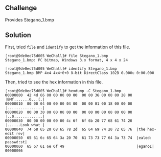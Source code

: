 ## Challenge
Provides Stegano_1.bmp

## Solution
First, tried `file` and `identify` to get the information of this file.
```
[root@9de0ec75d005 WeChall]# file Stegano_1.bmp 
Stegano_1.bmp: PC bitmap, Windows 3.x format, 4 x 4 x 24

[root@9de0ec75d005 WeChall]# identify Stegano_1.bmp 
Stegano_1.bmp BMP 4x4 4x4+0+0 8-bit DirectClass 102B 0.000u 0:00.000
```

Then, tried to see the hex information in this file.
```
[root@9de0ec75d005 WeChall]# hexdump -C Stegano_1.bmp 
00000000  42 4d 66 00 00 00 00 00  00 00 36 00 00 00 28 00  |BMf.......6...(.|
00000010  00 00 04 00 00 00 04 00  00 00 01 00 18 00 00 00  |................|
00000020  00 00 30 00 00 00 00 00  00 00 00 00 00 00 00 00  |..0.............|
00000030  00 00 00 00 00 00 4c 6f  6f 6b 20 77 68 61 74 20  |......Look what |
00000040  74 68 65 20 68 65 78 2d  65 64 69 74 20 72 65 76  |the hex-edit rev|
00000050  65 61 6c 65 64 3a 20 70  61 73 73 77 64 3a 73 74  |ealed: passwd:st|
00000060  65 67 61 6e 6f 49                                 |eganoI|
00000066

```
